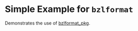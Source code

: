 # Simple Example for `bzlformat`

Demonstrates the use of [bzlformat_pkg](/doc/bzlformat/rules_and_macros_overview.md#bzlformat_pkg).
